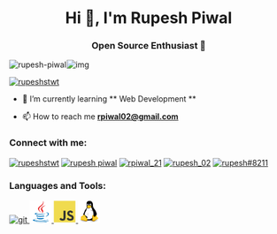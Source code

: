 <h1 align="center">Hi 👋, I'm Rupesh Piwal</h1>
<h3 align="center"> Open Source Enthusiast 🚀</h3>
<img align="right" alt="img"width="400" src="https://c.tenor.com/-UygBh3nnfEAAAAC/coding.gif">

<p align="left"> <img src="https://komarev.com/ghpvc/?username=rupesh-piwal&label=Profile%20views&color=0e75b6&style=flat" alt="rupesh-piwal" /> </p>

<p align="left"> <a href="https://twitter.com/rupeshstwt" target="blank"><img src="https://img.shields.io/twitter/follow/rupeshstwt?logo=twitter&style=for-the-badge" alt="rupeshstwt" /></a> </p>

- 🌱 I’m currently learning ** Web Development **

- 📫 How to reach me **rpiwal02@gmail.com**

<h3 align="left">Connect with me:</h3>
<p align="left">
<a href="https://twitter.com/rupeshstwt" target="blank"><img align="center" src="https://raw.githubusercontent.com/rahuldkjain/github-profile-readme-generator/master/src/images/icons/Social/twitter.svg" alt="rupeshstwt" height="30" width="40" /></a>
<a href="https://linkedin.com/in/rupesh piwal" target="blank"><img align="center" src="https://raw.githubusercontent.com/rahuldkjain/github-profile-readme-generator/master/src/images/icons/Social/linked-in-alt.svg" alt="rupesh piwal" height="30" width="40" /></a>
<a href="https://instagram.com/rpiwal_21" target="blank"><img align="center" src="https://raw.githubusercontent.com/rahuldkjain/github-profile-readme-generator/master/src/images/icons/Social/instagram.svg" alt="rpiwal_21" height="30" width="40" /></a>
<a href="https://www.leetcode.com/rupesh_02" target="blank"><img align="center" src="https://raw.githubusercontent.com/rahuldkjain/github-profile-readme-generator/master/src/images/icons/Social/leet-code.svg" alt="rupesh_02" height="30" width="40" /></a>
<a href="https://discord.gg/rupesh#8211" target="blank"><img align="center" src="https://raw.githubusercontent.com/rahuldkjain/github-profile-readme-generator/master/src/images/icons/Social/discord.svg" alt="rupesh#8211" height="30" width="40" /></a>
</p>
<h3 align="left">Languages and Tools:</h3>
<p align="left"> <a href="https://git-scm.com/" target="_blank" rel="noreferrer"> <img src="https://www.vectorlogo.zone/logos/git-scm/git-scm-icon.svg" alt="git" width="40" height="40"/> </a> <a href="https://www.java.com" target="_blank" rel="noreferrer"> <img src="https://raw.githubusercontent.com/devicons/devicon/master/icons/java/java-original.svg" alt="java" width="40" height="40"/> </a> <a href="https://developer.mozilla.org/en-US/docs/Web/JavaScript" target="_blank" rel="noreferrer"> <img src="https://raw.githubusercontent.com/devicons/devicon/master/icons/javascript/javascript-original.svg" alt="javascript" width="40" height="40"/> </a> <a href="https://www.linux.org/" target="_blank" rel="noreferrer"> <img src="https://raw.githubusercontent.com/devicons/devicon/master/icons/linux/linux-original.svg" alt="linux" width="40" height="40"/> </a> </p>


